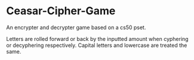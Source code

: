 # Ceasar-Cipher-Game
An encrypter and decrypter game based on a cs50 pset.

Letters are rolled forward or back by the inputted amount when cyphering or decyphering respectively. Capital letters and lowercase are treated the same.
